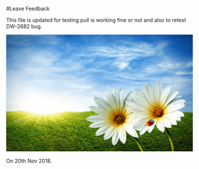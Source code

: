 #Leave Feedback

This file is updated for testing pull is working fine or not and also to retest DW-2682 bug.

![abc](DevImages/NewNature.jpg)

On 20th Nov 2018.
